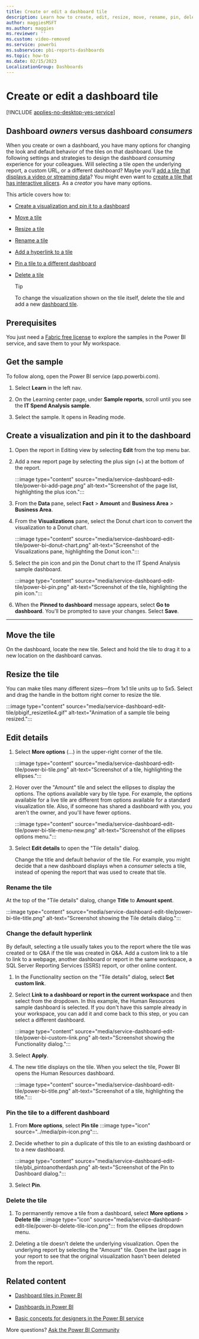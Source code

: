 ```yaml
---
title: Create or edit a dashboard tile
description: Learn how to create, edit, resize, move, rename, pin, delete, and add hyperlinks to a dashboard tile.
author: maggiesMSFT
ms.author: maggies
ms.reviewer: ''
ms.custom: video-removed
ms.service: powerbi
ms.subservice: pbi-reports-dashboards
ms.topic: how-to
ms.date: 02/15/2023
LocalizationGroup: Dashboards
---
```

# Create or edit a dashboard tile

[!INCLUDE [applies-no-desktop-yes-service](../includes/applies-no-desktop-yes-service.md)]

## Dashboard *owners* versus dashboard *consumers*

When you create or own a dashboard, you have many options for changing the look and default behavior of the tiles on that dashboard. Use the following settings and strategies to design the dashboard *consuming* experience for your colleagues. Will selecting a tile open the underlying report, a custom URL, or a different dashboard? Maybe you'll [add a tile that displays a video or streaming data](service-dashboard-add-widget.md)? You might even want to [create a tile that has interactive slicers](service-dashboard-pin-live-tile-from-report.md). As a *creator* you have many options.

This article covers how to:

* [Create a visualization and pin it to a dashboard](#create)
* [Move a tile](#move)
* [Resize a tile](#resize)
* [Rename a tile](#rename)
* [Add a hyperlink to a tile](#hyperlink)
* [Pin a tile to a different dashboard](#different)
* [Delete a tile](#delete)

  > [!TIP]
  > To change the visualization shown on the tile itself, delete the tile and add a new [dashboard tile](../consumer/end-user-tiles.md).

## Prerequisites

You just need a [Fabric free license](../consumer/end-user-features.md) to explore the samples in the Power BI service, and save them to your My workspace.

## Get the sample

To follow along, open the Power BI service (app.powerbi.com). 

1. Select **Learn** in the left nav.

1. On the Learning center page, under **Sample reports**, scroll until you see the **IT Spend Analysis sample**.

1. Select the sample. It opens in Reading mode.

<a name="create"></a>

## Create a visualization and pin it to the dashboard

1. Open the report in Editing view by selecting **Edit** from the top menu bar.

1. Add a new report page by selecting the plus sign (+) at the bottom of the report.

    :::image type="content" source="media/service-dashboard-edit-tile/power-bi-add-page.png" alt-text="Screenshot of the page list, highlighting the plus icon.":::

1. From the **Data** pane, select **Fact** > **Amount** and **Business Area** > **Business Area**.

1. From the **Visualizations** pane, select the Donut chart icon to convert the visualization to a Donut chart.

    :::image type="content" source="media/service-dashboard-edit-tile/power-bi-donut-chart.png" alt-text="Screenshot of the Visualizations pane, highlighting the Donut icon.":::

1. Select the pin icon and pin the Donut chart to the IT Spend Analysis sample dashboard.

    :::image type="content" source="media/service-dashboard-edit-tile/power-bi-pin.png" alt-text="Screenshot of the tile, highlighting the pin icon.":::

1. When the **Pinned to dashboard** message appears, select **Go to dashboard**. You'll be prompted to save your changes. Select **Save**.

- - -
<a name="move"></a>

## Move the tile

On the dashboard, locate the new tile. Select and hold the tile to drag it to a new location on the dashboard canvas.

<a name="resize"></a>

## Resize the tile

You can make tiles many different sizes&mdash;from 1x1 tile units up to 5x5. Select and drag the handle in the bottom right corner to resize the tile.

:::image type="content" source="media/service-dashboard-edit-tile/pbigif_resizetile4.gif" alt-text="Animation of a sample tile being resized.":::

## Edit details

1. Select **More options** (...) in the upper-right corner of the tile.

   :::image type="content" source="media/service-dashboard-edit-tile/power-bi-tile.png" alt-text="Screenshot of a tile, highlighting the ellipses.":::

1. Hover over the "Amount" tile and select the ellipses to display the options. The options available vary by tile type. For example, the options available for a live tile are different from options available for a standard visualization tile. Also, if someone has shared a dashboard with you, you aren't the owner, and you'll have fewer options.

   :::image type="content" source="media/service-dashboard-edit-tile/power-bi-tile-menu-new.png" alt-text="Screenshot of the ellipses options menu.":::

1. Select **Edit details** to open the "Tile details" dialog.

    Change the title and default behavior of the tile. For example, you might decide that a new dashboard displays when a *consumer* selects a tile, instead of opening the report that was used to create that tile.

<a name="rename"></a>

### Rename the tile

At the top of the "Tile details" dialog, change **Title** to **Amount spent**.

:::image type="content" source="media/service-dashboard-edit-tile/power-bi-tile-title.png" alt-text="Screenshot showing the Tile details dialog.":::

<a name="hyperlink"></a>

### Change the default hyperlink

By default, selecting a tile usually takes you to the report where the tile was created or to Q&A if the tile was created in Q&A. Add a custom link to a tile to link to a webpage, another dashboard or report in the same workspace, a SQL Server Reporting Services (SSRS) report, or other online content.

1. In the Functionality section on the "Tile details" dialog, select **Set custom link**.

1. Select **Link to a dashboard or report in the current workspace** and then select from the dropdown. In this example, the Human Resources sample dashboard is selected. If you don't have this sample already in your workspace, you can add it and come back to this step, or you can select a different dashboard.

    :::image type="content" source="media/service-dashboard-edit-tile/power-bi-custom-link.png" alt-text="Screenshot showing the Functionality dialog.":::

1. Select **Apply**.

1. The new title displays on the tile. When you select the tile, Power BI opens the Human Resources dashboard.

    :::image type="content" source="media/service-dashboard-edit-tile/power-bi-title.png" alt-text="Screenshot of a tile, highlighting the title.":::

<a name="different"></a>

### Pin the tile to a different dashboard

1. From **More options**, select **Pin tile** :::image type="icon" source="../media/pin-icon.png":::.
1. Decide whether to pin a duplicate of this tile to an existing dashboard or to a new dashboard.

   :::image type="content" source="media/service-dashboard-edit-tile/pbi_pintoanotherdash.png" alt-text="Screenshot of the Pin to Dashboard dialog.":::
1. Select **Pin**.

<a name="delete"></a>

### Delete the tile

1. To permanently remove a tile from a dashboard, select **More options** > **Delete tile** :::image type="icon" source="media/service-dashboard-edit-tile/power-bi-delete-tile-icon.png"::: from the ellipses dropdown menu.

1. Deleting a tile doesn't delete the underlying visualization. Open the underlying report by selecting the "Amount" tile. Open the last page in your report to see that the original visualization hasn't been deleted from the report.

## Related content

* [Dashboard tiles in Power BI](../consumer/end-user-tiles.md)

* [Dashboards in Power BI](../consumer/end-user-dashboards.md)

* [Basic concepts for designers in the Power BI service](../fundamentals/service-basic-concepts.md)

More questions? [Ask the Power BI Community](https://community.powerbi.com/)
